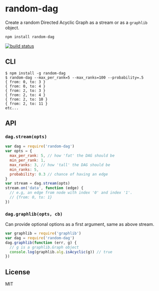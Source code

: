 # random-dag

Create a random Directed Acyclic Graph as a stream or as a `graphlib` object.

```npm install random-dag```

[![build status](http://img.shields.io/travis/karissa/random-dag.svg?style=flat)](http://travis-ci.org/karissa/random-dag)

## CLI

```
$ npm install -g random-dag
$ random-dag --max_per_rank=5 --max_ranks=100 --probability=.5
{ from: 0, to: 3 }
{ from: 0, to: 4 }
{ from: 2, to: 3 }
{ from: 2, to: 4 }
{ from: 2, to: 10 }
{ from: 2, to: 11 }
etc...
```

## API

### `dag.stream(opts)`

```js
var dag = require('random-dag')
var opts = {
  max_per_rank: 5, // how 'fat' the DAG should be
  min_per_rank: 1,
  max_ranks: 3, // how 'tall' the DAG should be
  min_ranks: 5,
  probability: 0.3 // chance of having an edge
}
var stream = dag.stream(opts)
stream.on('data', function (edge) {
  // e.g, an edge from node with index '0' and index '1'.
  // {from: 0, to: 1}
})
```

### `dag.graphlib(opts, cb)`

Can provide optional options as a first argument, same as above stream.

```js
var graphlib = require('graphlib')
var dag = require('random-dag')
dag.graphlib(function (err, g) {
  // g is a graphlib.Graph object
  console.log(graphlib.alg.isAcyclic(g)) // true
})
```

## License

MIT
